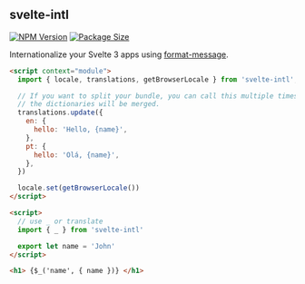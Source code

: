 ## svelte-intl

[![NPM Version](https://img.shields.io/npm/v/svelte-intl.svg)](https://npm.im/svelte-intl)
[![Package Size](https://badgen.net/bundlephobia/minzip/svelte-intl)](https://bundlephobia.com/result?p=svelte-intl@latest)

Internationalize your Svelte 3 apps using [format-message](https://github.com/format-message/format-message).

```html
<script context="module">
  import { locale, translations, getBrowserLocale } from 'svelte-intl';

  // If you want to split your bundle, you can call this multiple times,
  // the dictionaries will be merged.
  translations.update({
    en: {
      hello: 'Hello, {name}',
    },
    pt: {
      hello: 'Olá, {name}',
    },
  })

  locale.set(getBrowserLocale())
</script>

<script>
  // use _ or translate
  import { _ } from 'svelte-intl'

  export let name = 'John'
</script>

<h1> {$_('name', { name })} </h1>
```
